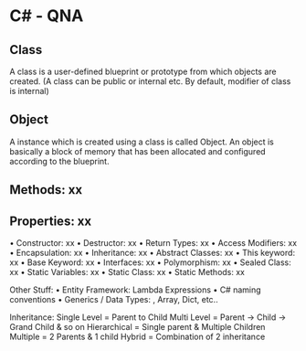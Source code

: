 # C# - QNA

## Class
A class is a user-defined blueprint or prototype from which objects are created.
(A class can be public or internal etc. By default, modifier of class is internal)

## Object
A instance which is created using a class is called Object. An object is basically a block of memory that has been allocated and configured according to the blueprint.

## Methods: xx
## Properties: xx
•	Constructor: xx
•	Destructor: xx
•	Return Types: xx
•	Access Modifiers: xx 
•	Encapsulation: xx
•	Inheritance: xx
•	Abstract Classes: xx
•	This keyword: xx
•	Base Keyword: xx
•	Interfaces: xx
•	Polymorphism: xx
•	Sealed Class: xx
•	Static Variables: xx
•	Static Class: xx
•	Static Methods: xx

Other Stuff:
•	Entity Framework: Lambda Expressions
•	C# naming conventions
•	Generics / Data Types: <List>, Array, Dict, etc..

Inheritance:
Single Level = Parent to Child
Multi Level = Parent -> Child -> Grand Child & so on
Hierarchical = Single parent & Multiple Children
Multiple = 2 Parents & 1 child 
Hybrid = Combination of 2 inheritance

